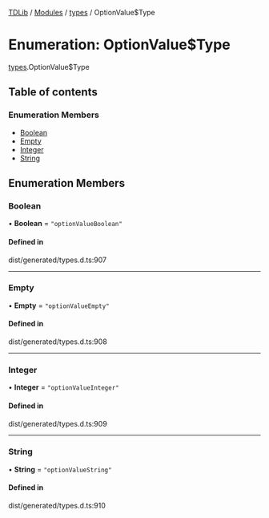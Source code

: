 [TDLib](../README.md) / [Modules](../modules.md) / [types](../modules/types.md) / OptionValue$Type

# Enumeration: OptionValue$Type

[types](../modules/types.md).OptionValue$Type

## Table of contents

### Enumeration Members

- [Boolean](types.OptionValue_Type.md#boolean)
- [Empty](types.OptionValue_Type.md#empty)
- [Integer](types.OptionValue_Type.md#integer)
- [String](types.OptionValue_Type.md#string)

## Enumeration Members

### Boolean

• **Boolean** = ``"optionValueBoolean"``

#### Defined in

dist/generated/types.d.ts:907

___

### Empty

• **Empty** = ``"optionValueEmpty"``

#### Defined in

dist/generated/types.d.ts:908

___

### Integer

• **Integer** = ``"optionValueInteger"``

#### Defined in

dist/generated/types.d.ts:909

___

### String

• **String** = ``"optionValueString"``

#### Defined in

dist/generated/types.d.ts:910
